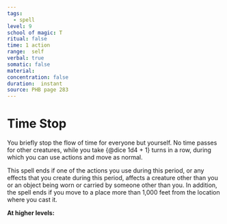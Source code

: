 ```yaml
---
tags:
  - spell
level: 9
school of magic: T
ritual: false
time: 1 action
range:  self
verbal: true
somatic: false
material: 
concentration: false
duration:  instant
source: PHB page 283
---
```

# Time Stop
You briefly stop the flow of time for everyone but yourself. No time passes for other creatures, while you take {@dice 1d4 + 1} turns in a row, during which you can use actions and move as normal.

This spell ends if one of the actions you use during this period, or any effects that you create during this period, affects a creature other than you or an object being worn or carried by someone other than you. In addition, the spell ends if you move to a place more than 1,000 feet from the location where you cast it.

**At higher levels:** 